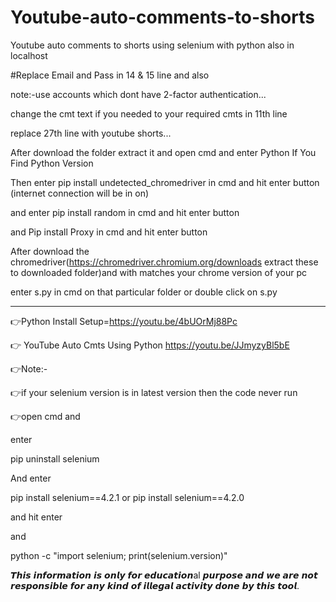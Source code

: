 # Youtube-auto-comments-to-shorts
Youtube auto comments to shorts using selenium with python also in localhost

#Replace Email and Pass in 14 & 15 line and also

note:-use accounts which dont have 2-factor authentication...

change the cmt text if you needed to your required cmts in 11th line

replace 27th line with youtube shorts...

After download the folder extract it and open cmd and enter Python If You Find Python Version

Then enter pip install undetected_chromedriver in cmd and hit enter button (internet connection will be in on)

and enter pip install random in cmd and hit enter button

and Pip install Proxy in cmd and hit enter button

After download the chromedriver(https://chromedriver.chromium.org/downloads extract these to downloaded folder)and with matches your chrome version of your pc

enter s.py in cmd on that particular folder or double click on s.py


_______________________________________________________________________________________________________________________________________________________________________



👉Python Install Setup=https://youtu.be/4bUOrMj88Pc

👉 YouTube Auto Cmts Using Python https://youtu.be/JJmyzyBl5bE

👉Note:-

👉if your selenium version is in latest version then the code never run

👉open cmd and

enter

pip uninstall selenium

And enter

pip install selenium==4.2.1 or pip install selenium==4.2.0

and hit enter

and

python -c "import selenium; print(selenium.version)"

𝙏𝙝𝙞𝙨 𝙞𝙣𝙛𝙤𝙧𝙢𝙖𝙩𝙞𝙤𝙣 𝙞𝙨 𝙤𝙣𝙡𝙮 𝙛𝙤𝙧 𝙚𝙙𝙪𝙘𝙖𝙩𝙞𝙤𝙣al 𝙥𝙪𝙧𝙥𝙤𝙨𝙚 𝙖𝙣𝙙 𝙬𝙚 𝙖𝙧𝙚 𝙣𝙤𝙩 𝙧𝙚𝙨𝙥𝙤𝙣𝙨𝙞𝙗𝙡𝙚 𝙛𝙤𝙧 𝙖𝙣𝙮 𝙠𝙞𝙣𝙙 𝙤𝙛 𝙞𝙡𝙡𝙚𝙜𝙖𝙡 𝙖𝙘𝙩𝙞𝙫𝙞𝙩𝙮 𝙙𝙤𝙣𝙚 𝙗𝙮 𝙩𝙝𝙞𝙨 𝙩𝙤𝙤𝙡.
